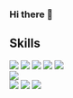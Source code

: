 ### Hi there 👋

<!--
**JeongHongJin/JeongHongJin** is a ✨ _special_ ✨ repository because its `README.md` (this file) appears on your GitHub profile.

Here are some ideas to get you started:

- 🔭 I’m currently working on ...
- 🌱 I’m currently learning ...
- 👯 I’m looking to collaborate on ...
- 🤔 I’m looking for help with ...
- 💬 Ask me about ...
- 📫 How to reach me: ...
- 😄 Pronouns: ...
- ⚡ Fun fact: ...
-->
## Skills
<img src="https://img.shields.io/badge/SpringBoot-6DB33F?style=flat-square&logo=SpringBoot&logoColor=white"/> <img src="https://img.shields.io/badge/SpringSecurity-6DB33F?style=flat-square&logo=SpringSecurity&logoColor=white"/> <img src="https://img.shields.io/badge/MySQL-4479A1?style=flat-square&logo=MySQL&logoColor=white"/> <img src="https://img.shields.io/badge/Jenkins-D24939?style=flat-square&logo=Jenkins&logoColor=white"/> <img src="https://img.shields.io/badge/Docker-2496ED?style=flat-square&logo=Docker&logoColor=white"/> <br/>
<img src="https://img.shields.io/badge/Java-007396?style=flat-square&logo=Java&logoColor=white"/><br/>
<img src="https://img.shields.io/badge/Git-F05032?style=flat-square&logo=Git&logoColor=white"/> <img src="https://img.shields.io/badge/GitLab-FCA121?style=flat-square&logo=GitLab&logoColor=white"/> <img src="https://img.shields.io/badge/Jira-0052CC?style=flat-square&logo=Jira Software&logoColor=white"/><br/>
